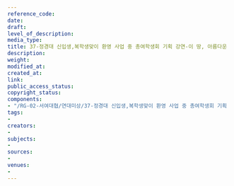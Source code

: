 ```yaml
---
reference_code: 
date: 
draft: 
level_of_description: 
media_type: 
title: 37-정경대 신입생,복학생맞이 환영 사업 중 총여학생회 기획 강연-이 땅, 아름다운 청년이고 싶습니다
description: 
weight: 
modified_at: 
created_at: 
link: 
public_access_status: 
copyright_status: 
components:
- "/RG-02-서여대협/연대미상/37-정경대 신입생,복학생맞이 환영 사업 중 총여학생회 기획 강연-이 땅, 아름다운 청년이고 싶습니다.pdf"
tags:
- 
creators:
- 
subjects:
- 
sources:
- 
venues:
- 
---
```

